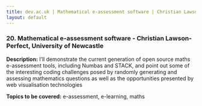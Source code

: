 ```yaml
---
title: dev.ac.uk | Mathematical e-assessment software | Christian Lawson-Perfect, University of Newcastle
layout: default
---
```


### 20. Mathematical e-assessment software - Christian Lawson-Perfect, University of Newcastle

**Description:** I’ll demonstrate the current generation of open source maths e-assessment tools, including Numbas and STACK, and point out some of the interesting coding challenges posed by randomly generating  and assessing mathematics questions as well as the opportunities presented by web visualisation technologies

**Topics to be covered:** e-assessment, e-learning, maths

